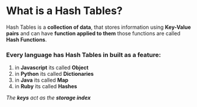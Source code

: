 # What is a Hash Tables?

Hash Tables is a **collection of data**, that stores information using **Key-Value pairs** and can have **function applied to them** those functions are called **Hash Functions**.

### Every language has Hash Tables in built as a feature:

1. in **Javascript** its called **Object**
2. in **Python** its called **Dictionaries**
3. in **Java** its called **Map**
4. in **Ruby** its called **Hashes**

*The **keys** act as the **storage index***